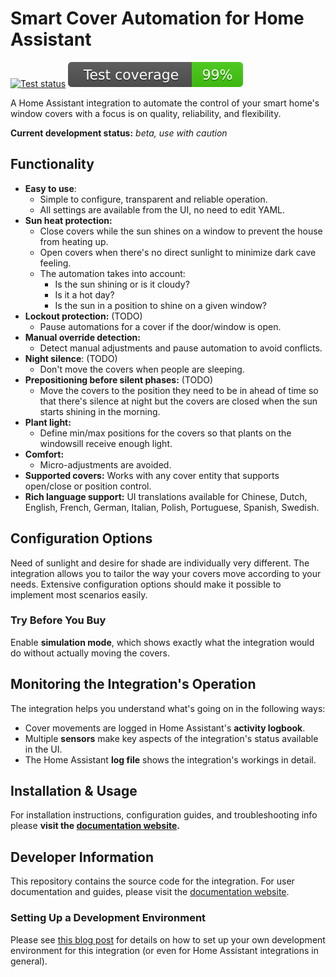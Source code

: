 # Smart Cover Automation for Home Assistant

[![Test status](https://github.com/helgeklein/ha-smart-cover-automation/actions/workflows/test.yml/badge.svg)](https://github.com/helgeklein/ha-smart-cover-automation/actions/workflows/test.yml)
[![Test coverage](https://raw.githubusercontent.com/helgeklein/ha-smart-cover-automation/main/.github/badges/coverage.svg)](https://github.com/helgeklein/ha-smart-cover-automation/actions/workflows/test.yml)

A Home Assistant integration to automate the control of your smart home's window covers with a focus is on quality, reliability, and flexibility.

**Current development status:** *beta, use with caution*

## Functionality

- **Easy to use**:
	- Simple to configure, transparent and reliable operation.
    - All settings are available from the UI, no need to edit YAML.
- **Sun heat protection:**
	- Close covers while the sun shines on a window to prevent the house from heating up.
	- Open covers when there's no direct sunlight to minimize dark cave feeling.
	- The automation takes into account:
        - Is the sun shining or is it cloudy?
        - Is it a hot day?
        - Is the sun in a position to shine on a given window?
- **Lockout protection:** (TODO)
	- Pause automations for a cover if the door/window is open.
- **Manual override detection:**
	- Detect manual adjustments and pause automation to avoid conflicts.
- **Night silence**: (TODO)
	- Don't move the covers when people are sleeping.
- **Prepositioning before silent phases:** (TODO)
	- Move the covers to the position they need to be in ahead of time so that there's silence at night but the covers are closed when the sun starts shining in the morning.
- **Plant light:**
	- Define min/max positions for the covers so that plants on the windowsill receive enough light.
- **Comfort:**
	- Micro-adjustments are avoided.
- **Supported covers:** Works with any cover entity that supports open/close or position control.
- **Rich language support:** UI translations available for Chinese, Dutch, English, French, German, Italian, Polish, Portuguese, Spanish, Swedish.

## Configuration Options

Need of sunlight and desire for shade are individually very different. The integration allows you to tailor the way your covers move according to your needs. Extensive configuration options should make it possible to implement most scenarios easily.

### Try Before You Buy

Enable **simulation mode**, which shows exactly what the integration would do without actually moving the covers.

## Monitoring the Integration's Operation

The integration helps you understand what's going on in the following ways:

- Cover movements are logged in Home Assistant's **activity logbook**.
- Multiple **sensors** make key aspects of the integration's status available in the UI.
- The Home Assistant **log file** shows the integration's workings in detail.

## Installation & Usage

For installation instructions, configuration guides, and troubleshooting info please **visit the [documentation website](https://ha-smart-cover-automation.helgeklein.com/).**

## Developer Information

This repository contains the source code for the integration. For user documentation and guides, please visit the [documentation website](https://ha-smart-cover-automation.helgeklein.com/).

### Setting Up a Development Environment

Please see [this blog post](https://helgeklein.com/blog/developing-custom-integrations-for-home-assistant-getting-started/) for details on how to set up your own development environment for this integration (or even for Home Assistant integrations in general).
